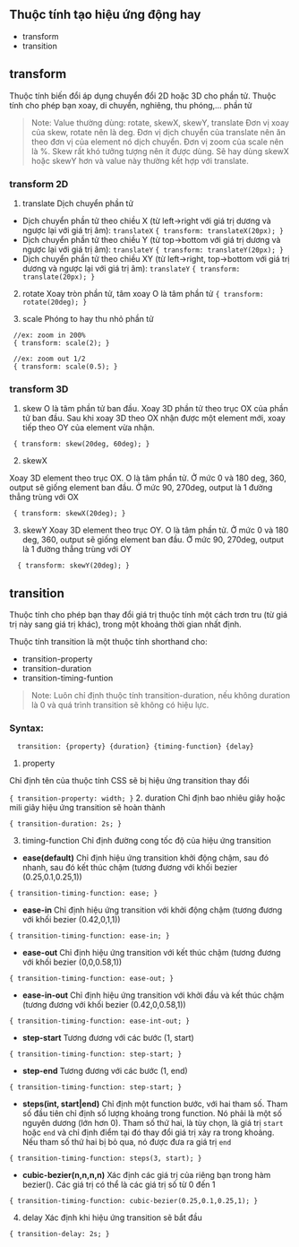## Thuộc tính tạo hiệu ứng động hay
- transform
- transition

## transform

Thuộc tính biến đổi áp dụng chuyển đổi 2D hoặc 3D cho phần tử. Thuộc tính cho phép bạn xoay, di chuyển, nghiêng, thu phóng,... phần tử

> Note:
> Value thường dùng: rotate, skewX, skewY, translate
> Đơn vị xoay của skew, rotate nên là deg.
> Đơn vị dịch chuyển của translate nên ăn theo đơn vị của element nó dịch chuyển.
> Đơn vị zoom của scale nên là %.
> Skew rất khó tưởng tượng nên ít được dùng.
> Sẽ hay dùng skewX hoặc skewY hơn và value này thường kết hợp với translate.

### transform 2D
1. translate
 Dịch chuyển phần tử
  - Dịch chuyển phần tử theo chiều X (từ left->right với giá trị dương và ngược lại với giá trị âm): `translateX`
  ``
    { transform: translateX(20px); }
  ``
  - Dịch chuyển phần tử theo chiều Y (từ top->bottom với giá trị dương và ngược lại với giá trị âm): `translateY`
  ``
    { transform: translateY(20px); }
  ``
  - Dịch chuyển phần tử theo chiều XY (từ left->right, top->bottom với giá trị dương và ngược lại với giá trị âm): `translateY`
  ``
    { transform: translate(20px); }
  ``

2. rotate
 Xoay tròn phần tử, tâm xoay O là tâm phần tử
 ``
    { transform: rotate(20deg); }
 ``

3. scale
 Phóng to hay thu nhỏ phần tử

 ```
  //ex: zoom in 200%
  { transform: scale(2); }

  //ex: zoom out 1/2
  { transform: scale(0.5); }
 ```

### transform 3D
1. skew
 O là tâm phần tử ban đầu.
 Xoay 3D phần tử theo trục OX của phần tử ban đầu.
 Sau khi xoay 3D theo OX nhận được một element mới, xoay tiếp theo OY của element vừa nhận.

 ```
  { transform: skew(20deg, 60deg); }
 ```

2. skewX

 Xoay 3D element theo trục OX.
 O là tâm phần tử.
 Ở mức 0 và 180 deg, 360, output sẽ giống element ban đầu.
 Ở mức 90, 270deg, output là 1 đường thẳng trùng với OX

 ```
  { transform: skewX(20deg); }
 ```
3. skewY
 Xoay 3D element theo trục OY.
 O là tâm phần tử.
 Ở mức 0 và 180 deg, 360, output sẽ giống element ban đầu.
 Ở mức 90, 270deg, output là 1 đường thẳng trùng với OY

```
  { transform: skewY(20deg); }
```

## transition

Thuộc tính cho phép bạn thay đổi giá trị thuộc tính một cách trơn tru (từ giá trị này sang giá trị khác), trong một khoảng thời gian nhất định.

Thuộc tính transition là một thuộc tính shorthand cho:

 - transition-property
 - transition-duration
 - transition-timing-funtion

> Note:
> Luôn chỉ định thuộc tính transition-duration, nếu không duration là 0 và quá trình transition sẽ không có hiệu lực.

### Syntax:
  ```
    transition: {property} {duration} {timing-function} {delay}
  ```

1. property

 Chỉ định tên của thuộc tính CSS sẽ bị hiệu ứng transition thay đổi

 ``
   { transition-property: width; }
 ``
2. duration
 Chỉ định bao nhiêu giây hoặc mili giây hiệu ứng transition sẽ hoàn thành

 ``
   { transition-duration: 2s; }
 ``

3. timing-function
 Chỉ định đường cong tốc độ của hiệu ứng transition
 - **ease(default)**
  Chỉ định hiệu ứng transition khởi động chậm, sau đó nhanh, sau đó kết thúc chậm (tương đương với khối bezier (0.25,0.1,0.25,1))

  ``
    { transition-timing-function: ease; }
  ``
 - **ease-in**
  Chỉ định hiệu ứng transition với khởi động chậm (tương đương với khối bezier (0.42,0,1,1))

  ``
    { transition-timing-function: ease-in; }
  ``
 - **ease-out**
  Chỉ định hiệu ứng transition với kết thúc chậm (tương đương với khối bezier (0,0,0.58,1))

  ``
    { transition-timing-function: ease-out; }
  ``
 - **ease-in-out**
  Chỉ định hiệu ứng transition với khởi đầu và kết thúc chậm (tương đương với khối bezier (0.42,0,0.58,1))

  ``
    { transition-timing-function: ease-int-out; }
  ``
 - **step-start**
  Tương đương với các bước (1, start)

  ``
    { transition-timing-function: step-start; }
  ``
  - **step-end**
  Tương đương với các bước (1, end)

  ``
    { transition-timing-function: step-start; }
  ``
  - **steps(int, start|end)**
  Chỉ định một function bước, với hai tham số.
    Tham số đầu tiên chỉ định số lượng khoảng trong function. Nó phải là một số nguyên dương (lớn hơn 0).
    Tham số thứ hai, là tùy chọn, là giá trị `start` hoặc `end` và chỉ định điểm tại đó thay đổi giá trị xảy ra trong khoảng. Nếu tham số thứ hai bị bỏ qua, nó được đưa ra giá trị `end`

  ``
    { transition-timing-function: steps(3, start); }
  ``
  - **cubic-bezier(n,n,n,n)**
  Xác định các giá trị của riêng bạn trong hàm bezier(). Các giá trị có thể là các giá trị số từ 0 đến 1

  ``
    { transition-timing-function: cubic-bezier(0.25,0.1,0.25,1); }
  ``

4. delay
 Xác định khi hiệu ứng transition sẽ bắt đầu

 ``
  { transition-delay: 2s; }
 ``
